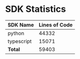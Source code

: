# SDK Statistics

| SDK Name | Lines of Code |
| -------- | ------------- |
| python | 44332 |
| typescript | 15071 |
| **Total** | 59403 |
